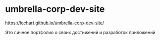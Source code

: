# umbrella-corp-dev-site

https://lochart.github.io/umbrella-corp-dev-site/

Это личное портфолио о своих достижений и разработок приложений 
